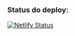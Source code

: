 ### Status do deploy:

[![Netlify Status](https://api.netlify.com/api/v1/badges/8b9a4ec4-bdf6-4b66-8be9-29bc52747872/deploy-status)](https://app.netlify.com/sites/rotageek/deploys)
